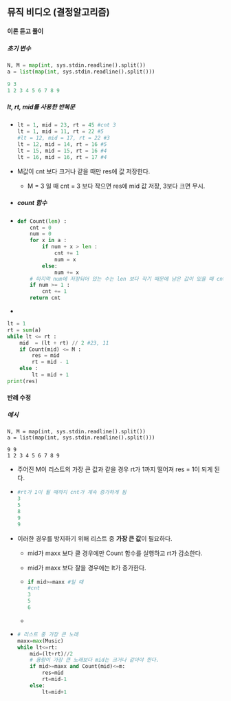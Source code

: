 ## 뮤직 비디오 (결정알고리즘)



#### 이론 듣고 풀이

##### 초기 변수

`````python
N, M = map(int, sys.stdin.readline().split())
a = list(map(int, sys.stdin.readline().split()))

9 3
1 2 3 4 5 6 7 8 9
`````

##### lt, rt, mid를 사용한 반복문

* ```python
  lt = 1, mid = 23, rt = 45 #cnt 3
  lt = 1, mid = 11, rt = 22 #5
  #lt = 12, mid = 17, rt = 22 #3
  lt = 12, mid = 14, rt = 16 #5
  lt = 15, mid = 15, rt = 16 #4
  lt = 16, mid = 16, rt = 17 #4
  ```

* M값이 cnt 보다 크거나 같을 때만 res에 값 저장한다.

  * M = 3 일 때 cnt = 3 보다 작으면 res에 mid 값 저장, 3보다 크면 무시.

* ##### count 함수

* ```python
  def Count(len) :
      cnt = 0
      num = 0
      for x in a :
          if num + x > len :
              cnt += 1
              num = x
          else:
              num += x
      # 마지막 num에 저장되어 있는 수는 len 보다 작기 때문에 남은 값이 있을 때 cnt + 1
      if num >= 1 :
          cnt += 1
      return cnt  
  ```

* 

````python
lt = 1
rt = sum(a)
while lt <= rt :
    mid  = (lt + rt) // 2 #23, 11
    if Count(mid) <= M :
        res = mid
        rt = mid - 1
    else :
        lt = mid + 1
print(res)
````



#### 반례 수정

##### 예시

````
N, M = map(int, sys.stdin.readline().split())
a = list(map(int, sys.stdin.readline().split()))

9 9
1 2 3 4 5 6 7 8 9
````

* 주어진 M이 리스트의 가장 큰 값과 같을 경우 rt가 1까지 떨어져 res = 1이 되게 된다.

* ```python
  #rt가 1이 될 때까지 cnt가 계속 증가하게 됨
  3
  5
  8
  9
  9
  ```

* 이러한 경우를 방지하기 위해 리스트 중 **가장 큰 값**이 필요하다.

  * mid가  maxx 보다 클 경우에만 Count 함수를 실행하고 rt가 감소한다.

  * mid가 maxx 보다 잘을 경우에는 lt가 증가한다.

  * ```python
    if mid>=maxx #일 때
    #cnt 
    3
    5
    6
    ```

  * 

* ```python
  # 리스트 중 가장 큰 노래
  maxx=max(Music)
  while lt<=rt:
      mid=(lt+rt)//2
      # 용량이 가장 큰 노래보다 mid는 크거나 같아야 한다. 
      if mid>=maxx and Count(mid)<=m:
          res=mid
          rt=mid-1
      else:
          lt=mid+1
  ```